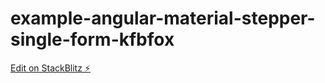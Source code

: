 # example-angular-material-stepper-single-form-kfbfox

[Edit on StackBlitz ⚡️](https://stackblitz.com/edit/example-angular-material-stepper-single-form-kfbfox)